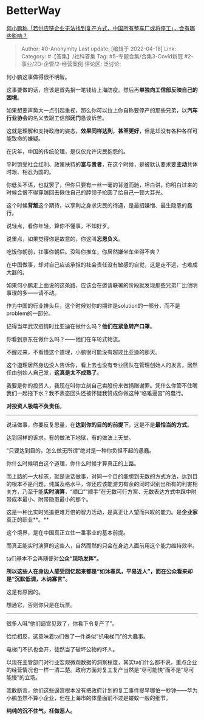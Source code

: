 # BetterWay
[何小鹏称「若供应链企业无法找到复产方式，中国所有整车厂或将停工」，会有哪些影响？](https://www.zhihu.com/question/527966984/answer/2443198821)

> Author: #0-Anonymity
> Last update: [编辑于 2022-04-18]
> Link:
> Category: #【答集】/社科答集
> Tag: #5-专题合集/合集3-Covid新冠 #2-事业/2D-企管/2-经营案例
> 评论区:
> 泛讨论:

何小鹏这事做得很不明智。

这事要做的话，应该是首先捐一笔钱给上海防疫。然后再**单独向工信部反映自己的困境**。

如果想要声势大一点引起重视，那么你可以拉上你自称要停产的那些兄弟，以**汽车行业协会**的名义去跟工信部**闭门**恳谈诉苦。

这就是理解和支持政府的姿态，**效果同样达到**，**甚至更好**，但是却没有各种各样可能致命的嫌疑。

在灾年，中国的传统伦理，是仅仅允许灾民抱怨的。

平时饱受社会红利、政策扶持的**富与贵者**，在这个时候，是被默认要求要**主动**共体时艰、相忍为国的。

你低头不语，也就罢了，但你只要有一丝一毫的背道而驰，坦白讲，你明白过来的时候会恨不得穿越回去揪住自己的脖领子抡圆了给自己一顿大耳光。

这个时候**背叛**这个期待，以享利之身求灾民的待遇，是最招嫌憎、最生隐患的蠢行。

说轻点，看你年轻，算你不懂事，不知好歹。

说重点，如果觉得你是故意的，你这叫**忘恩负义**。

吃饭你朝前，扛事你朝后。没叫你推车，你居然嫌坐车坐得不爽？

在中国做事，却对自己应该承担的社会责任没有敏感的自觉，这是走不远，也难成大器的。

如果何小鹏走上面说的这条路，应该会在邀请联署的阶段就发现那些兄弟厂比他明事理的多——请不动。

作为中国的行业排头兵，这个时候对你的期许是solution的一部分，而不是problem的一部分。

记得当年武汉疫情时比亚迪在做什么吗？**他们在紧急转产口罩**。

你看到京东在做什么吗？——他们在车轮式物流。

不醒过来，不看懂这个道理，小鹏很可能没有超过比亚迪的那天。

这个道理居然身边没人告诉你，看上去也没有专业团队在管理创始人的发言，居然任由创始人自己发，**这真是太不成熟了**。

我要是你的投资人，我现在叫你立刻自己卖股份来做捐赠谢罪。凭什么你管不住嘴我们一起拖下水？我不表态回头还被怀疑我赞成你做这种“临难逼宫”的蠢行。

**对投资人极端不负责任**。

---

说话做事，你要反复思量，在**达到你的目的的前提下**，这是不是**最恰当的方式**。

达到同样的诉求，有的做法下地狱，有的做法上天堂。

“只要达到目的，怎么做无所谓”绝对是一种你负担不起的愚蠢。

你什么时候明白这个道理，你什么时候才算真正的上路。

而上路的一大标志，就是说话做事，对同一个目的能想到无数的方式方法，达到目的根本不是问题，纯属及格水平，你还应该能游刃有余的同时识别出所有的利害相关方，乃至于能**实时演算**，“顺口”“顺手”在无数可行方案、无数表达方式中踩中附带成本最小、附带隐患最小的那个。

这是一种比实时光追更难万倍的智力活动，是真正让人望而兴叹的能力。是**企业家**真正的职业**。**

这个境界，是在中国真正立住一番事业的基本前提。

而真正能实时演算的这些人，自然而然的只会在身边人面前用这个能力维持效率。

ta们基本不会再随便对**公众“**现场发挥”**。**

**所以这些人在身边人感受回忆起来都是“如沐春风，平易近人”，而在公众看来却是“沉默低调，木讷寡言”。**

这是有原因的。

想通它，否则你只是在玩票。

---

很多人喊“他们逼宫见效了，你看下令复产了”。

恰恰相反，这意味着ta们做了一件类似“扒电梯门”的大蠢事。

电梯门不扒也会开，徒然当了破坏公物的坏人。

以现在主管部门对行业宏观微观数据的洞察程度，其实ta们什么都不说，重点企业的经营情况也一样一清二楚。政府方面对复工复产当然是“尽可能快”而不是“尽可能慢”的立场。

我敢断言，他们这些逼宫根本没有把政府计划的复工事件提早哪怕一秒钟——华为小鹏虽然不算小企业，但在上海市的体量面前不过是蝼蚁一般的细节。

**纯纯的沉不住气，枉做恶人。**

